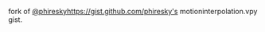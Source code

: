 fork of [@phiresky](https://gist.github.com/phiresky)https://gist.github.com/phiresky's motioninterpolation.vpy gist.
